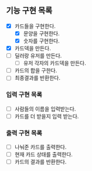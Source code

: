 ## 기능 구현 목록
- [X] 카드들을 구현한다.
  - [X] 문양을 구현한다.
  - [X] 숫자를 구현한다.
- [X] 카드덱을 만든다.
- [ ] 딜러랑 유저를 만든다.
  - [ ] 유저 각자의 카드덱을 만든다.
- [ ] 카드의 합을 구한다.
- [ ] 최종결과를 반환한다.

### 입력 구현 목록
- [ ] 사람들의 이름을 입력받는다.
- [ ] 카드를 더 받을지 입력 받는다.
### 출력 구현 목록
- [ ] 나눠준 카드를 출력한다.
- [ ] 현재 카드 상태를 출력한다.
- [ ] 카드의 결과를 반환한다.